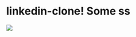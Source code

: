 # linkedin-clone! Some ss
<img src='https://user-images.githubusercontent.com/70018714/216809533-f703cbd2-0181-40fb-8fb7-36e3be3b23c2.png' />
